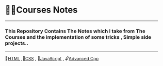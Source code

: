 # 🔎📝Courses Notes
-------------------------------------------------------------
### This Repository Contains <b font-><strong>The Notes</strong></b> which I take from The Courses and the implementation of some tricks , Simple side projects..
----------------------------
📌[HTML](https://github.com/AbdallahHemdan/Courses-Notes/tree/master/HTML) ,📏[CSS](https://github.com/AbdallahHemdan/Courses-Notes/tree/master/CSS) , 🔑[JavaScript](https://github.com/AbdallahHemdan/Courses-Notes/tree/master/JavaScript) , 🔓[Advanced Cpp](https://github.com/AbdallahHemdan/Courses-Notes/tree/master/Advanced%20C%2B%2B)
